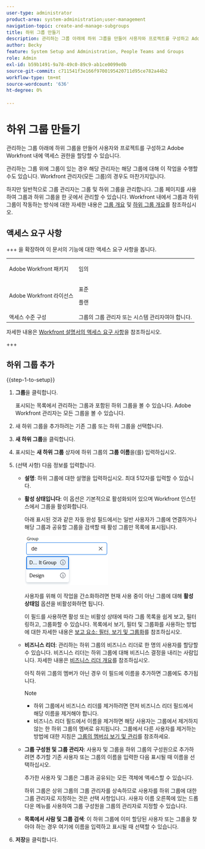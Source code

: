 ```yaml
---
user-type: administrator
product-area: system-administration;user-management
navigation-topic: create-and-manage-subgroups
title: 하위 그룹 만들기
description: 관리하는 그룹 아래에 하위 그룹을 만들어 사용자와 프로젝트를 구성하고 Adobe Workfront 내에 액세스 권한을 할당할 수 있습니다. 일반적으로 그룹 관리자는 그룹 및 하위 그룹을 관리합니다. 그룹 페이지를 사용하여 그룹과 하위 그룹을 한 곳에서 관리할 수 있습니다.
author: Becky
feature: System Setup and Administration, People Teams and Groups
role: Admin
exl-id: b59b1491-9a78-49c0-89c9-ab1ce0099e0b
source-git-commit: c711541f3e166f9700195420711d95ce782a44b2
workflow-type: tm+mt
source-wordcount: '636'
ht-degree: 0%

---
```


# 하위 그룹 만들기

관리하는 그룹 아래에 하위 그룹을 만들어 사용자와 프로젝트를 구성하고 Adobe Workfront 내에 액세스 권한을 할당할 수 있습니다.

관리하는 그룹 위에 그룹이 있는 경우 해당 관리자는 해당 그룹에 대해 이 작업을 수행할 수도 있습니다. Workfront 관리자(모든 그룹)의 경우도 마찬가지입니다.

하지만 일반적으로 그룹 관리자는 그룹 및 하위 그룹을 관리합니다. 그룹 페이지를 사용하여 그룹과 하위 그룹을 한 곳에서 관리할 수 있습니다. Workfront 내에서 그룹과 하위 그룹이 작동하는 방식에 대한 자세한 내용은 [그룹 개요](../../../administration-and-setup/manage-groups/groups-overview/groups.md) 및 [하위 그룹 개요](../../../administration-and-setup/manage-groups/groups-overview/subgroups.md)를 참조하십시오.

## 액세스 요구 사항

+++ 을 확장하여 이 문서의 기능에 대한 액세스 요구 사항을 봅니다.

<table style="table-layout:auto"> 
 <col> 
 <col> 
 <tbody> 
  <tr> 
   <td>Adobe Workfront 패키지</td> 
   <td><p>임의</p></td> 
  </tr> 
  <tr> 
   <td>Adobe Workfront 라이선스</td> 
   <td><p>표준</p>
       <p>플랜</p></td>
  </tr>
  <tr> 
   <td>액세스 수준 구성</td> 
   <td>그룹의 그룹 관리자 또는 시스템 관리자여야 합니다.</td>
  </tr>
 </tbody> 
</table>

자세한 내용은 [Workfront 설명서의 액세스 요구 사항](/help/quicksilver/administration-and-setup/add-users/access-levels-and-object-permissions/access-level-requirements-in-documentation.md)을 참조하십시오.

+++

## 하위 그룹 추가

{{step-1-to-setup}}

1. **그룹**&#x200B;을 클릭합니다.

   표시되는 목록에서 관리하는 그룹과 포함된 하위 그룹을 볼 수 있습니다. Adobe Workfront 관리자는 모든 그룹을 볼 수 있습니다.

1. 새 하위 그룹을 추가하려는 기존 그룹 또는 하위 그룹을 선택합니다.
1. **새 하위 그룹**&#x200B;을 클릭합니다.
1. 표시되는 **새 하위 그룹** 상자에 하위 그룹의 **그룹 이름**&#x200B;을(를) 입력하십시오.
1. (선택 사항) 다음 정보를 입력합니다.

   * **설명**: 하위 그룹에 대한 설명을 입력하십시오. 최대 512자를 입력할 수 있습니다.
   * **활성 상태입니다**: 이 옵션은 기본적으로 활성화되어 있으며 Workfront 인스턴스에서 그룹을 활성화합니다.

     아래 표시된 것과 같은 자동 완성 필드에서는 일반 사용자가 그룹에 연결하거나 해당 그룹과 공유할 그룹을 검색할 때 활성 그룹만 목록에 표시됩니다.

     ![그룹에 대한 자동 완성 필드](assets/typeahead-for-group.png)

     사용자를 위해 이 작업을 간소화하려면 현재 사용 중이 아닌 그룹에 대해 **활성 상태임** 옵션을 비활성화하면 됩니다.

     이 필드를 사용하면 활성 또는 비활성 상태에 따라 그룹 목록을 쉽게 보고, 필터링하고, 그룹화할 수 있습니다. 목록에서 보기, 필터 및 그룹화를 사용하는 방법에 대한 자세한 내용은 [보고 요소: 필터, 보기 및 그룹화](/help/quicksilver/reports-and-dashboards/reports/reporting-elements/reporting-elements-filters-views-groupings.md)를 참조하십시오.

   * **비즈니스 리더**: 관리하는 하위 그룹의 비즈니스 리더로 한 명의 사용자를 할당할 수 있습니다. 비즈니스 리더는 하위 그룹에 대해 비즈니스 결정을 내리는 사람입니다. 자세한 내용은 [비즈니스 리더 개요](/help/quicksilver/administration-and-setup/manage-groups/group-roles/business-leader-overview.md)를 참조하십시오.

     아직 하위 그룹의 멤버가 아닌 경우 이 필드에 이름을 추가하면 그룹에도 추가됩니다.

     >[!NOTE]
     >
     >* 하위 그룹에서 비즈니스 리더를 제거하려면 먼저 비즈니스 리더 필드에서 해당 이름을 제거해야 합니다.
     >* 비즈니스 리더 필드에서 이름을 제거하면 해당 사용자는 그룹에서 제거하지 않는 한 하위 그룹의 멤버로 유지됩니다. 그룹에서 다른 사용자를 제거하는 방법에 대한 지침은 [그룹의 멤버십 보기 및 관리](/help/quicksilver/administration-and-setup/manage-groups/create-and-manage-groups/view-and-manage-a-groups-memberships.md)를 참조하세요.

   * **그룹 구성원 및 그룹 관리자**: 사용자 및 그룹을 하위 그룹의 구성원으로 추가하려면 추가할 기존 사용자 또는 그룹의 이름을 입력한 다음 표시될 때 이름을 선택하십시오.

     추가한 사용자 및 그룹은 그룹과 공유되는 모든 객체에 액세스할 수 있습니다.

     하위 그룹은 상위 그룹의 그룹 관리자를 상속하므로 사용자를 하위 그룹에 대한 그룹 관리자로 지정하는 것은 선택 사항입니다. 사용자 이름 오른쪽에 있는 드롭다운 메뉴를 사용하여 그룹 구성원을 그룹의 관리자로 지정할 수 있습니다.

   * **목록에서 사람 및 그룹 검색**: 이 하위 그룹에 이미 할당된 사용자 또는 그룹을 찾아야 하는 경우 여기에 이름을 입력하고 표시될 때 선택할 수 있습니다.

1. **저장**&#x200B;을 클릭합니다.
